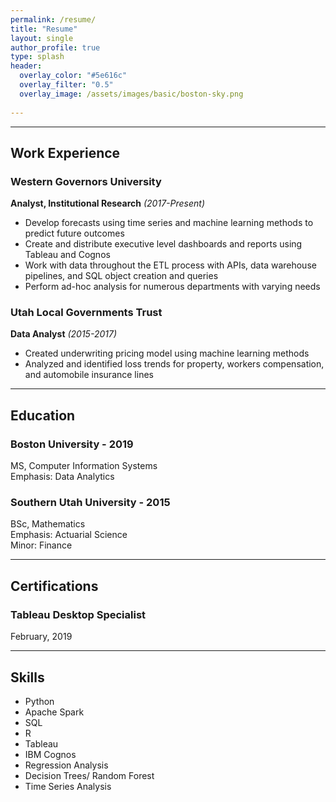 ```yaml
---
permalink: /resume/
title: "Resume"
layout: single
author_profile: true
type: splash
header:
  overlay_color: "#5e616c"
  overlay_filter: "0.5"
  overlay_image: /assets/images/basic/boston-sky.png
  
---
```



------
## **Work Experience**

### **Western Governors University**
**Analyst, Institutional Research** *(2017-Present)*

* Develop forecasts using time series and machine learning methods to predict future outcomes
* Create and distribute executive level dashboards and reports using Tableau and Cognos
* Work with data throughout the ETL process with APIs, data warehouse pipelines, and SQL object creation and queries
* Perform ad-hoc analysis for numerous departments with varying needs

### **Utah Local Governments Trust**
**Data Analyst** *(2015-2017)*

* Created underwriting pricing model using machine learning methods
* Analyzed and identified loss trends for property, workers compensation, and automobile insurance lines  

------  
## Education

### Boston University - 2019
MS, Computer Information Systems  
Emphasis: Data Analytics


### Southern Utah University - 2015
BSc, Mathematics  
Emphasis: Actuarial Science  
Minor: Finance  

------
## Certifications

### Tableau Desktop Specialist
February, 2019  

------
## Skills
* Python
* Apache Spark
* SQL
* R
* Tableau
* IBM Cognos
* Regression Analysis
* Decision Trees/ Random Forest
* Time Series Analysis



